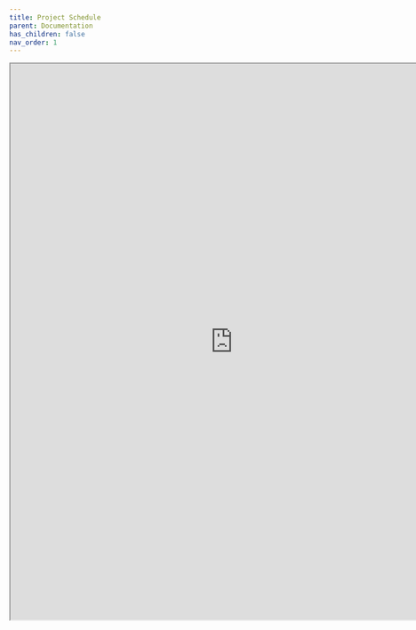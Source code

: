 ```yaml
---
title: Project Schedule
parent: Documentation
has_children: false
nav_order: 1
---
```


<iframe src="https://docs.google.com/spreadsheets/d/e/2PACX-1vRlTPKDh2KXaCc-7WVQhCp6dZdbqm-1l-Sgaldk-Qhb_Y50DULjJkfiya-tnMnSPjkwHvoJxX2cHAL_/pubhtml?gid=1214785776&amp;single=true&amp;widget=true&amp;headers=false" height="1000" width = "800"></iframe>

